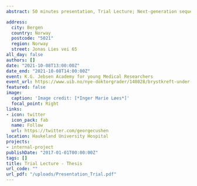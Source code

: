 ```yaml
---
abstract: 50 minutes presentation, Trial Lecture; Next-generation sequencing in the clinic Possibilities and challenges for cancer diagnosis and therapy

address:
  city: Bergen
  country: Norway
  postcode: "5021"
  region: Norway
  street: Jonas Lies vei 65
all_day: false
authors: []
date: "2021-10-08T13:00:00Z"
date_end: "2021-10-08T14:00:00Z"
event: K.G. Jebsen Academy for young Medical Researchers
event_url: https://www.uib.no/nye-doktorgrader/148028/brystkreft-under-kjemoterapi-og-nevroendokrine-karsinomer
featured: false
image:
  caption: 'Image credit: [*Inger Marie Løes*]'
  focal_point: Right
links:
- icon: twitter
  icon_pack: fab
  name: Follow
  url: https://twitter.com/georgecushen
location: Haukeland University Hospital
projects:
- internal-project
publishDate: "2017-01-01T00:00:00Z"
tags: []
title: Trial Lecture - Thesis 
url_code: ""
url_pdf: "/uploads/Presentation_Trial.pdf"
---
```


